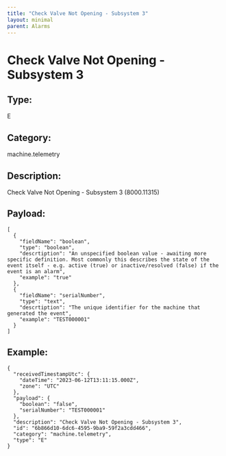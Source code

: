 ```yaml
---
title: "Check Valve Not Opening - Subsystem 3"
layout: minimal
parent: Alarms
---
```


# Check Valve Not Opening - Subsystem 3

## Type:

E

## Category:

machine.telemetry

## Description: 

Check Valve Not Opening - Subsystem 3 (8000.11315)

## Payload:

```
[
  {
    "fieldName": "boolean",
    "type": "boolean",
    "descrtiption": "An unspecified boolean value - awaiting more specific definition. Most commonly this describes the state of the event itself - e.g. active (true) or inactive/resolved (false) if the event is an alarm",
    "example": "true"
  },
  {
    "fieldName": "serialNumber",
    "type": "text",
    "descrtiption": "The unique identifier for the machine that generated the event",
    "example": "TEST000001"
  }
]
```

## Example:

```
{
  "receivedTimestampUtc": {
    "dateTime": "2023-06-12T13:11:15.000Z",
    "zone": "UTC"
  },
  "payload": {
    "boolean": "false",
    "serialNumber": "TEST000001"
  },
  "description": "Check Valve Not Opening - Subsystem 3",
  "id": "6b866d10-6dc6-4595-9ba9-59f2a3cdd466",
  "category": "machine.telemetry",
  "type": "E"
}
```
